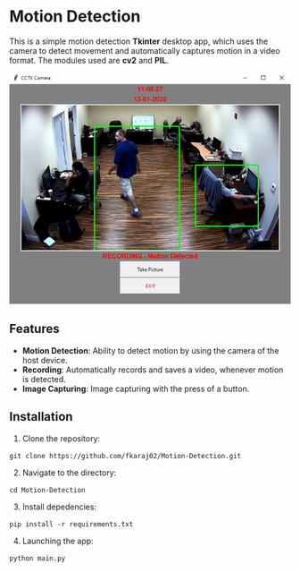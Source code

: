 # Motion Detection
This is a simple motion detection **Tkinter** desktop app, which uses the camera to detect movement and automatically captures motion in a video format. The modules used are **cv2** and **PIL**.


![image_alt](https://github.com/fkaraj02/Motion-Detection/blob/a2ecae68cc7eef7b93ddddc7944d24af54be1c88/Screenshot.png)


## Features
- **Motion Detection**: Ability to detect motion by using the camera of the host device.
- **Recording**: Automatically records and saves a video, whenever motion is detected.
- **Image Capturing**: Image capturing with the press of a button.

## Installation

1. Clone the repository:
```
git clone https://github.com/fkaraj02/Motion-Detection.git
```
2. Navigate to the directory:
```
cd Motion-Detection
```
3. Install depedencies:
```
pip install -r requirements.txt
```
4. Launching the app:
```
python main.py
```
